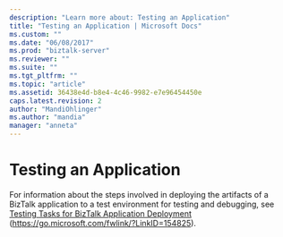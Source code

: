 ```yaml
---
description: "Learn more about: Testing an Application"
title: "Testing an Application | Microsoft Docs"
ms.custom: ""
ms.date: "06/08/2017"
ms.prod: "biztalk-server"
ms.reviewer: ""
ms.suite: ""
ms.tgt_pltfrm: ""
ms.topic: "article"
ms.assetid: 36438e4d-b8e4-4c46-9982-e7e96454450e
caps.latest.revision: 2
author: "MandiOhlinger"
ms.author: "mandia"
manager: "anneta"
---
```

# Testing an Application
For information about the steps involved in deploying the artifacts of a BizTalk application to a test environment for testing and debugging, see [Testing Tasks for BizTalk Application Deployment](../core/testing-tasks-for-biztalk-application-deployment.md) (https://go.microsoft.com/fwlink/?LinkID=154825).